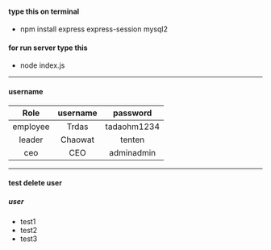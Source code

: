 
#### type this on terminal 
- npm install express express-session mysql2

#### for run server type this
- node index.js

------------


#### username

| Role  | username  | password  |
| :------------: | :------------: | :------------: |
|  employee |  Trdas |  tadaohm1234 |
|  leader | Chaowat  | tenten  |
| ceo  | CEO  | adminadmin  |


------------
#### test delete user
##### user
- test1 
- test2 
- test3
